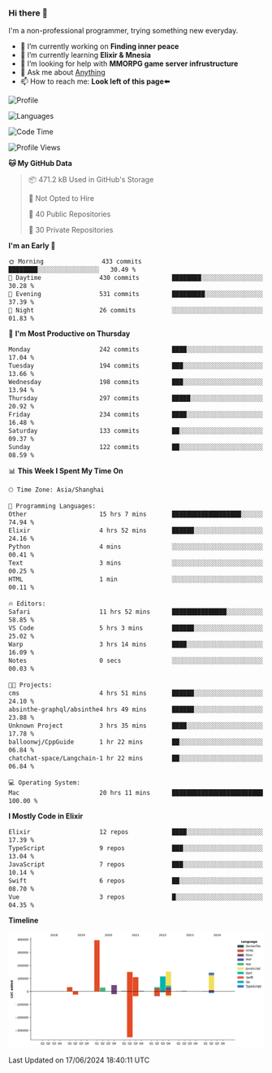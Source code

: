 ### Hi there 👋

I'm a non-professional programmer, trying something new everyday.

<!--
**dyzdyz010/dyzdyz010** is a ✨ _special_ ✨ repository because its `README.md` (this file) appears on your GitHub profile.
-->

- 🔭 I’m currently working on **Finding inner peace**
- 🌱 I’m currently learning **Elixir & Mnesia**
- 🤔 I’m looking for help with **MMORPG game server infrustructure**
- 💬 Ask me about [Anything](https://github.com/dyzdyz010/dyzdyz010/issues)
- 📫 How to reach me: **Look left of this page⬅️**

<!-- - 👯 I’m looking to collaborate on
- 😄 Pronouns: ...
- ⚡ Fun fact: ...
 -->
 
![Profile](https://github-readme-stats.vercel.app/api?username=dyzdyz010&count_private=true&show_icons=true&theme=dracula)

![Languages](https://github-readme-stats.vercel.app/api/top-langs/?username=dyzdyz010&layout=compact&theme=dracula)

<!--START_SECTION:waka-->
![Code Time](http://img.shields.io/badge/Code%20Time-1%2C609%20hrs%2026%20mins-blue)

![Profile Views](http://img.shields.io/badge/Profile%20Views-0-blue)

**🐱 My GitHub Data** 

> 📦 471.2 kB Used in GitHub's Storage 
 > 
> 🚫 Not Opted to Hire
 > 
> 📜 40 Public Repositories 
 > 
> 🔑 30 Private Repositories 
 > 
**I'm an Early 🐤** 

```text
🌞 Morning                433 commits         ████████░░░░░░░░░░░░░░░░░   30.49 % 
🌆 Daytime                430 commits         ████████░░░░░░░░░░░░░░░░░   30.28 % 
🌃 Evening                531 commits         █████████░░░░░░░░░░░░░░░░   37.39 % 
🌙 Night                  26 commits          ░░░░░░░░░░░░░░░░░░░░░░░░░   01.83 % 
```
📅 **I'm Most Productive on Thursday** 

```text
Monday                   242 commits         ████░░░░░░░░░░░░░░░░░░░░░   17.04 % 
Tuesday                  194 commits         ███░░░░░░░░░░░░░░░░░░░░░░   13.66 % 
Wednesday                198 commits         ███░░░░░░░░░░░░░░░░░░░░░░   13.94 % 
Thursday                 297 commits         █████░░░░░░░░░░░░░░░░░░░░   20.92 % 
Friday                   234 commits         ████░░░░░░░░░░░░░░░░░░░░░   16.48 % 
Saturday                 133 commits         ██░░░░░░░░░░░░░░░░░░░░░░░   09.37 % 
Sunday                   122 commits         ██░░░░░░░░░░░░░░░░░░░░░░░   08.59 % 
```


📊 **This Week I Spent My Time On** 

```text
🕑︎ Time Zone: Asia/Shanghai

💬 Programming Languages: 
Other                    15 hrs 7 mins       ███████████████████░░░░░░   74.94 % 
Elixir                   4 hrs 52 mins       ██████░░░░░░░░░░░░░░░░░░░   24.16 % 
Python                   4 mins              ░░░░░░░░░░░░░░░░░░░░░░░░░   00.41 % 
Text                     3 mins              ░░░░░░░░░░░░░░░░░░░░░░░░░   00.25 % 
HTML                     1 min               ░░░░░░░░░░░░░░░░░░░░░░░░░   00.11 % 

🔥 Editors: 
Safari                   11 hrs 52 mins      ███████████████░░░░░░░░░░   58.85 % 
VS Code                  5 hrs 3 mins        ██████░░░░░░░░░░░░░░░░░░░   25.02 % 
Warp                     3 hrs 14 mins       ████░░░░░░░░░░░░░░░░░░░░░   16.09 % 
Notes                    0 secs              ░░░░░░░░░░░░░░░░░░░░░░░░░   00.03 % 

🐱‍💻 Projects: 
cms                      4 hrs 51 mins       ██████░░░░░░░░░░░░░░░░░░░   24.10 % 
absinthe-graphql/absinthe4 hrs 49 mins       ██████░░░░░░░░░░░░░░░░░░░   23.88 % 
Unknown Project          3 hrs 35 mins       ████░░░░░░░░░░░░░░░░░░░░░   17.78 % 
balloonwj/CppGuide       1 hr 22 mins        ██░░░░░░░░░░░░░░░░░░░░░░░   06.84 % 
chatchat-space/Langchain-1 hr 22 mins        ██░░░░░░░░░░░░░░░░░░░░░░░   06.84 % 

💻 Operating System: 
Mac                      20 hrs 11 mins      █████████████████████████   100.00 % 
```

**I Mostly Code in Elixir** 

```text
Elixir                   12 repos            ████░░░░░░░░░░░░░░░░░░░░░   17.39 % 
TypeScript               9 repos             ███░░░░░░░░░░░░░░░░░░░░░░   13.04 % 
JavaScript               7 repos             ███░░░░░░░░░░░░░░░░░░░░░░   10.14 % 
Swift                    6 repos             ██░░░░░░░░░░░░░░░░░░░░░░░   08.70 % 
Vue                      3 repos             █░░░░░░░░░░░░░░░░░░░░░░░░   04.35 % 
```



**Timeline**

![Lines of Code chart](https://raw.githubusercontent.com/dyzdyz010/dyzdyz010/master/assets/bar_graph.png)


 Last Updated on 17/06/2024 18:40:11 UTC
<!--END_SECTION:waka-->
